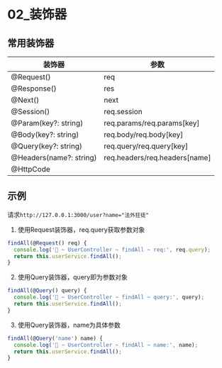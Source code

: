 # 02_装饰器

## 常用装饰器

| 装饰器                  | 参数                          |
| ----------------------- | ----------------------------- |
| @Request()              | req                           |
| @Response()             | res                           |
| @Next()                 | next                          |
| @Session()              | req.session                   |
| @Param(key?: string)    | req.params/req.params[key]    |
| @Body(key?: string)     | req.body/req.body[key]        |
| @Query(key?: string)    | req.query/req.query[key]      |
| @Headers(name?: string) | req.headers/req.headers[name] |
| @HttpCode               |

## 示例
请求`http://127.0.0.1:3000/user?name="法外狂徒"`

1. 使用Request装饰器，req.query获取参数对象
```ts
findAll(@Request() req) {
  console.log('🚀 ~ UserController ~ findAll ~ req:', req.query);
  return this.userService.findAll();
}
```

2. 使用Query装饰器，query即为参数对象
```ts
findAll(@Query() query) {
  console.log('🚀 ~ UserController ~ findAll ~ query:', query);
  return this.userService.findAll();
}
```


3. 使用Query装饰器，name为具体参数
```ts
findAll(@Query('name') name) {
  console.log('🚀 ~ UserController ~ findAll ~ name:', name);
  return this.userService.findAll();
}
```